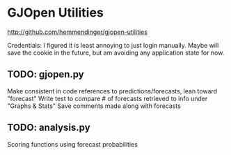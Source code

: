 # GJOpen Utilities
http://github.com/hemmendinger/gjopen-utilities

Credentials: I figured it is least annoying to just login manually. 
Maybe will save the cookie in the future, but am avoiding any application state for now. 


## TODO: gjopen.py
Make consistent in code references to predictions/forecasts, lean toward "forecast"
Write test to compare # of forecasts retrieved to info under "Graphs & Stats" 
Save comments made along with forecasts


## TODO: analysis.py
Scoring functions using forecast probabilities
